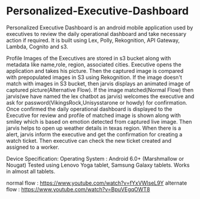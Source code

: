 # Personalized-Executive-Dashboard
Personalized Executive Dashboard is an android mobile application used by executives to review the daily operational dashboard and take necessary action if required. It is built using Lex, Polly, Rekognition, API Gateway, Lambda, Cognito and s3.

Profile Images of the Executives are stored in s3 bucket along with metadata like name,role, region, associated cities. Executive opens the application and takes his picture. Then the captured image is compared with prepopulated images in S3 using Rekognition. If the image doesn't match with images in S3 bucket, then jarvis displays an animated image of captured picture(Alternative Flow). If the image matched(Normal Flow) then jarvis(we have named the lex chatbot as jarvis) welcomes the executive and ask for password(VikingsRock,Unisysstarone or howdy) for confirmation. Once confirmed the daily operational dashboard is displayed to the Executive for review and profile of matched image is shown along with smiley which is based on emotion detected from captured live image. Then jarvis helps to open up weather details in texas region. When there is a alert, jarvis inform the executive and get the confirmation for creating a watch ticket. Then executive can check the new ticket created and assigned to a worker.

Device Specification:
Operating System : Android 6.0+ (Marshmallow or Nougat) Tested using Lenovo Yoga tablet, Samsung Galaxy tablets. Works in almost all tablets.


normal flow : https://www.youtube.com/watch?v=fYxVWlseL9Y
alternate flow :  https://www.youtube.com/watch?v=BpuVEgqOWT8
